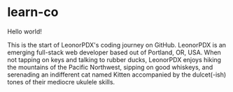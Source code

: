 # learn-co

Hello world!

This is the start of LeonorPDX's coding journey on GitHub. LeonorPDX is an emerging full-stack web developer based out of Portland, OR, USA. When not tapping on keys and talking to rubber ducks, LeonorPDX enjoys hiking the mountains of the Pacific Northwest, sipping on good whiskeys, and serenading an indifferent cat named Kitten accompanied by the dulcet(-ish) tones of their mediocre ukulele skills.
